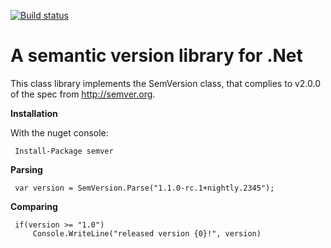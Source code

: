 [![Build status](https://ci.appveyor.com/api/projects/status/kek3h7gflo3qqidb?svg=true)](https://ci.appveyor.com/project/maxhauser/semver)

A semantic version library for .Net
===================================

This class library implements the SemVersion class, that
complies to v2.0.0 of the spec from http://semver.org.

**Installation**

With the nuget console:

     Install-Package semver

**Parsing**

     var version = SemVersion.Parse("1.1.0-rc.1+nightly.2345");

**Comparing**

     if(version >= "1.0")
         Console.WriteLine("released version {0}!", version)

